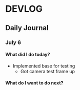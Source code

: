 # DEVLOG

## Daily Journal

### July 6

#### What did I do today?
- Implemented base for testing
    - Got camera test frame up

#### What do I want to do next?


